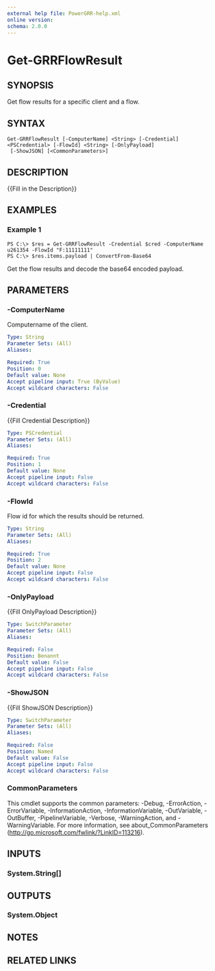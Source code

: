 ```yaml
---
external help file: PowerGRR-help.xml
online version: 
schema: 2.0.0
---
```


# Get-GRRFlowResult

## SYNOPSIS
Get flow results for a specific client and a flow.

## SYNTAX

```
Get-GRRFlowResult [-ComputerName] <String> [-Credential] <PSCredential> [-FlowId] <String> [-OnlyPayload]
 [-ShowJSON] [<CommonParameters>]
```

## DESCRIPTION
{{Fill in the Description}}

## EXAMPLES

### Example 1
```
PS C:\> $res = Get-GRRFlowResult -Credential $cred -ComputerName u261354 -FlowId "F:11111111"
PS C:\> $res.items.payload | ConvertFrom-Base64
```

Get the flow results and decode the base64 encoded payload.

## PARAMETERS

### -ComputerName
Computername of the client.

```yaml
Type: String
Parameter Sets: (All)
Aliases: 

Required: True
Position: 0
Default value: None
Accept pipeline input: True (ByValue)
Accept wildcard characters: False
```

### -Credential
{{Fill Credential Description}}

```yaml
Type: PSCredential
Parameter Sets: (All)
Aliases: 

Required: True
Position: 1
Default value: None
Accept pipeline input: False
Accept wildcard characters: False
```

### -FlowId
Flow id for which the results should be returned.

```yaml
Type: String
Parameter Sets: (All)
Aliases: 

Required: True
Position: 2
Default value: None
Accept pipeline input: False
Accept wildcard characters: False
```

### -OnlyPayload
{{Fill OnlyPayload Description}}

```yaml
Type: SwitchParameter
Parameter Sets: (All)
Aliases: 

Required: False
Position: Benannt
Default value: False
Accept pipeline input: False
Accept wildcard characters: False
```

### -ShowJSON
{{Fill ShowJSON Description}}

```yaml
Type: SwitchParameter
Parameter Sets: (All)
Aliases: 

Required: False
Position: Named
Default value: False
Accept pipeline input: False
Accept wildcard characters: False
```

### CommonParameters
This cmdlet supports the common parameters: -Debug, -ErrorAction, -ErrorVariable, -InformationAction, -InformationVariable, -OutVariable, -OutBuffer, -PipelineVariable, -Verbose, -WarningAction, and -WarningVariable. For more information, see about_CommonParameters (http://go.microsoft.com/fwlink/?LinkID=113216).

## INPUTS

### System.String[]

## OUTPUTS

### System.Object

## NOTES

## RELATED LINKS

